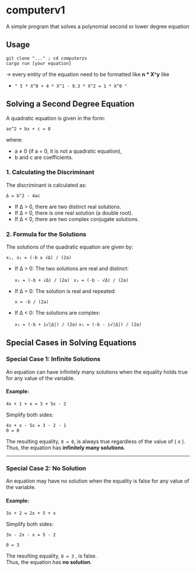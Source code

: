 # computerv1
A simple program that solves a polynomial second or lower degree equation

## Usage
    git clone "..." ; cd computerzv
    cargo run [your equation]


-> every entity of the equation need to be formatted like **n * X^y** like

-  ` " 5 * X^0 + 4 * X^1 - 9.3 * X^2 = 1 * X^0 " ` 

## Solving a Second Degree Equation

A quadratic equation is given in the form:

    ax^2 + bx + c = 0

where:
- a ≠ 0 (if a = 0, it is not a quadratic equation),
- b and c are coefficients.

### 1. Calculating the Discriminant

The discriminant is calculated as:

    Δ = b^2 - 4ac

- If Δ > 0, there are two distinct real solutions.
- If Δ = 0, there is one real solution (a double root).
- If Δ < 0, there are two complex conjugate solutions.

### 2. Formula for the Solutions

The solutions of the quadratic equation are given by:

    x₁, x₂ = (-b ± √Δ) / (2a)

- If Δ > 0: The two solutions are real and distinct:
    
    `x₁ = (-b + √Δ) / (2a)` ` x₂ = (-b - √Δ) / (2a)`
- If Δ = 0: The solution is real and repeated:

    `x = -b / (2a)`
- If Δ < 0: The solutions are complex:
    
    `x₁ = (-b + i√|Δ|) / (2a)` `x₂ = (-b - i√|Δ|) / (2a)`

## Special Cases in Solving Equations

### Special Case 1: Infinite Solutions

An equation can have infinitely many solutions when the equality holds true for any value of the variable.

#### Example:


    4x + 1 + x = 3 + 5x - 2


Simplify both sides:


    4x + x - 5x = 3 - 2 - 1
    0 = 0


The resulting equality, ` 0 = 0 `, is always true regardless of the value of \( x \).  
Thus, the equation has **infinitely many solutions**.

---

### Special Case 2: No Solution

An equation may have no solution when the equality is false for any value of the variable.

#### Example:


    3x + 2 = 2x + 5 + x


Simplify both sides:


    3x - 2x - x = 5 - 2

    0 = 3


The resulting equality, ` 0 = 3 ` , is false.  
Thus, the equation has **no solution**.